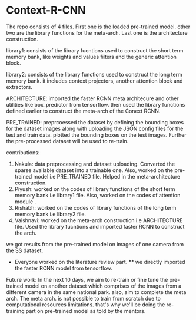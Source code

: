 # Context-R-CNN
The repo consists of 4 files. First one is the loaded pre-trained model. other two are the library functions for the meta-arch. Last one is the architecture construction.

library1: consists of the library fucntions used to construct the short term memory bank, like weights and values filters and the generic attention block.

library2: consists of the library functions used to construct the long term memory bank. it includes context projectors, another attention block and extractors.

ARCHITECTURE: imported the faster RCNN meta architecure and other utilities like box_predictor from tensorflow. then used the library functions defined earlier to construct the meta-arch of the Conext RCNN.

PRE_TRAINED: preprcoessed the dataset by defining the bounding boxes for the dataset images along with uploading the JSON config files for the test and train data. plotted the bounding boxes on the test images. Further the pre-processed dataset will be used to re-train.

contributions: 
1. Nakula: data preprocessing and dataset uploading. Converted the sparse available dataset into a trainable one. Also, worked on the pre-trained model i.e PRE_TRAINED file.   Helped in the meta-architecture construction.
2. Piyush: worked on the codes of library functions of the short term memory bank i.e library1 file. Also, worked on the codes of attention module .
3. Rishabh: worked on the codes of library functions of the long term memory bank i.e library2 file.
4. Vaishnavi: worked on the meta-arch construction i.e ARCHITECTURE file. Used the library fucntions and imported faster RCNN to construct the arch.

we got results from the pre-trained model on images of one camera from the SS dataset.

* Everyone worked on the literature review part.
** we directly imported the faster RCNN model from tensorflow.

Future work:
In the next 10 days, we aim to re-train or fine tune the pre-trained model on another dataset which comprises of the images from a different camera in the same national park.  also, aim to complete the meta arch. The meta arch. is not possible to train from scratch due to computational resources limitations. that's why we'll be doing the re-training part on pre-trained model as told by the mentors. 
